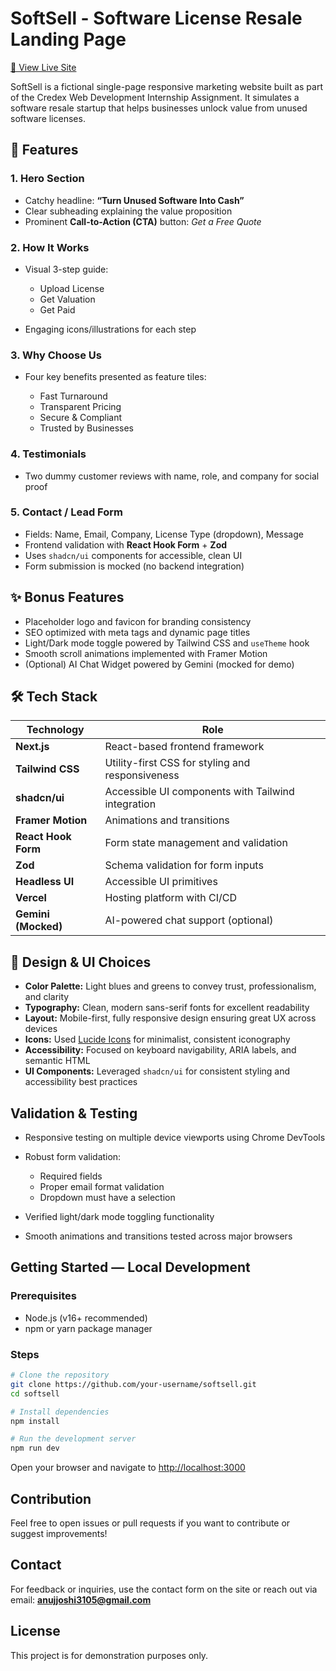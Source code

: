 # SoftSell - Software License Resale Landing Page

[🔗 View Live Site](https://softsell.vercel.app)

SoftSell is a fictional single-page responsive marketing website built as part of the Credex Web Development Internship Assignment. It simulates a software resale startup that helps businesses unlock value from unused software licenses.


## 🚀 Features

### 1. Hero Section

* Catchy headline: **“Turn Unused Software Into Cash”**
* Clear subheading explaining the value proposition
* Prominent **Call-to-Action (CTA)** button: *Get a Free Quote*

### 2. How It Works

* Visual 3-step guide:

  * Upload License
  * Get Valuation
  * Get Paid
* Engaging icons/illustrations for each step

### 3. Why Choose Us

* Four key benefits presented as feature tiles:

  * Fast Turnaround
  * Transparent Pricing
  * Secure & Compliant
  * Trusted by Businesses

### 4. Testimonials

* Two dummy customer reviews with name, role, and company for social proof

### 5. Contact / Lead Form

* Fields: Name, Email, Company, License Type (dropdown), Message
* Frontend validation with **React Hook Form** + **Zod**
* Uses `shadcn/ui` components for accessible, clean UI
* Form submission is mocked (no backend integration)

## ✨ Bonus Features

* Placeholder logo and favicon for branding consistency
* SEO optimized with meta tags and dynamic page titles
* Light/Dark mode toggle powered by Tailwind CSS and `useTheme` hook
* Smooth scroll animations implemented with Framer Motion
* (Optional) AI Chat Widget powered by Gemini (mocked for demo)


## 🛠️ Tech Stack

| Technology          | Role                                               |
| ------------------- | -------------------------------------------------- |
| **Next.js**         | React-based frontend framework                     |
| **Tailwind CSS**    | Utility-first CSS for styling and responsiveness   |
| **shadcn/ui**       | Accessible UI components with Tailwind integration |
| **Framer Motion**   | Animations and transitions                         |
| **React Hook Form** | Form state management and validation               |
| **Zod**             | Schema validation for form inputs                  |
| **Headless UI**     | Accessible UI primitives                           |
| **Vercel**          | Hosting platform with CI/CD                        |
| **Gemini (Mocked)** | AI-powered chat support (optional)                 |


## 🎨 Design & UI Choices

* **Color Palette:** Light blues and greens to convey trust, professionalism, and clarity
* **Typography:** Clean, modern sans-serif fonts for excellent readability
* **Layout:** Mobile-first, fully responsive design ensuring great UX across devices
* **Icons:** Used [Lucide Icons](https://lucide.dev/) for minimalist, consistent iconography
* **Accessibility:** Focused on keyboard navigability, ARIA labels, and semantic HTML
* **UI Components:** Leveraged `shadcn/ui` for consistent styling and accessibility best practices


## Validation & Testing

* Responsive testing on multiple device viewports using Chrome DevTools
* Robust form validation:

  * Required fields
  * Proper email format validation
  * Dropdown must have a selection
* Verified light/dark mode toggling functionality
* Smooth animations and transitions tested across major browsers

## Getting Started — Local Development

### Prerequisites

* Node.js (v16+ recommended)
* npm or yarn package manager

### Steps

```bash
# Clone the repository
git clone https://github.com/your-username/softsell.git
cd softsell

# Install dependencies
npm install

# Run the development server
npm run dev
```

Open your browser and navigate to [http://localhost:3000](http://localhost:3000)


## Contribution

Feel free to open issues or pull requests if you want to contribute or suggest improvements!


## Contact

For feedback or inquiries, use the contact form on the site or reach out via email: **[anujjoshi3105@gmail.com](mailto:anujjoshi3105@gmail.com)**


## License

This project is for demonstration purposes only.
